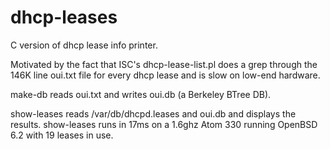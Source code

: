 # dhcp-leases

C version of dhcp lease info printer.  

Motivated by the fact that ISC's dhcp-lease-list.pl does a grep through the 146K line oui.txt file for every dhcp lease and is slow on low-end hardware.

make-db reads oui.txt and writes oui.db (a Berkeley BTree DB).

show-leases reads /var/db/dhcpd.leases and oui.db and displays the results.  show-leases runs in 17ms on a 1.6ghz Atom 330 running OpenBSD 6.2 with 19 leases in use.
